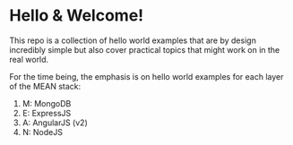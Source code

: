 # Hello & Welcome!

This repo is a collection of hello world examples
that are by design incredibly simple but also cover practical topics
that might work on in the real world.

For the time being, the emphasis is on hello world examples for
each layer of the MEAN stack:
1.  M: MongoDB
2.  E: ExpressJS
3.  A: AngularJS (v2)
4.  N: NodeJS
